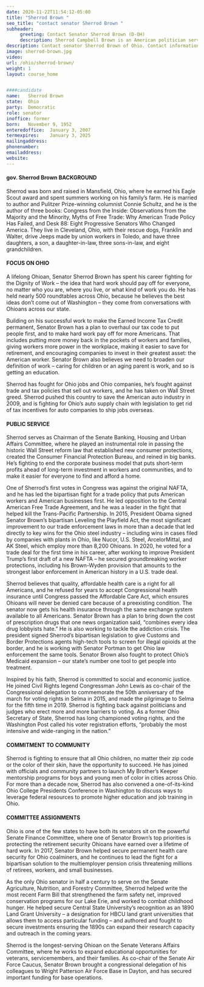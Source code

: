 ```yaml
---
date: 2020-11-22T11:54:12-05:00
title: "Sherrod Brown "
seo_title: "contact senator Sherrod Brown "
subheader:
     greeting: Contact Senator Sherrod Brown (D-OH)
     description: Sherrod Campbell Brown is an American politician serving as the senior United States Senator from Ohio, a seat to which he was first elected in 2006
description: Contact senator Sherrod Brown of Ohio. Contact information for Sherrod Brown includes  email address, phone number, and mailing address.
image: sherrod-brown.jpg
video: 
url: /ohio/sherrod-brown/
weight: 1
layout: course_home


####candidate
name:	Sherrod Brown
state:	Ohio
party:	Democratic
role: senator
inoffice: former
born:	November 9, 1952  
enteredoffice:	January 3, 2007
termexpires:	January 3, 2025
mailingaddress:
phonenumber:	
emailaddress:	
website:	
---
```


#### gov. Sherrod Brown BACKGROUND
Sherrod was born and raised in Mansfield, Ohio, where he earned his Eagle Scout award and spent summers working on his family’s farm. He is married to author and Pulitzer Prize-winning columnist Connie Schultz, and he is the author of three books: Congress from the Inside: Observations from the Majority and the Minority, Myths of Free Trade: Why American Trade Policy Has Failed, and Desk 88: Eight Progressive Senators Who Changed America. They live in Cleveland, Ohio, with their rescue dogs, Franklin and Walter, drive Jeeps made by union workers in Toledo, and have three daughters, a son, a daughter-in-law, three sons-in-law, and eight grandchildren.

#### FOCUS ON OHIO
A lifelong Ohioan, Senator Sherrod Brown has spent his career fighting for the Dignity of Work – the idea that hard work should pay off for everyone, no matter who you are, where you live, or what kind of work you do. He has held nearly 500 roundtables across Ohio, because he believes the best ideas don’t come out of Washington – they come from conversations with Ohioans across our state.

Building on his successful work to make the Earned Income Tax Credit permanent, Senator Brown has a plan to overhaul our tax code to put people first, and to make hard work pay off for more Americans. That includes putting more money back in the pockets of workers and families, giving workers more power in the workplace, making it easier to save for retirement, and encouraging companies to invest in their greatest asset: the American worker. Senator Brown also believes we need to broaden our definition of work – caring for children or an aging parent is work, and so is getting an education.

Sherrod has fought for Ohio jobs and Ohio companies, he’s fought against trade and tax policies that sell out workers, and he has taken on Wall Street greed. Sherrod pushed this country to save the American auto industry in 2009, and is fighting for Ohio’s auto supply chain with legislation to get rid of tax incentives for auto companies to ship jobs overseas.

#### PUBLIC SERVICE
Sherrod serves as Chairman of the Senate Banking, Housing and Urban Affairs Committee, where he played an instrumental role in passing the historic Wall Street reform law that established new consumer protections, created the Consumer Financial Protection Bureau, and reined in big banks. He’s fighting to end the corporate business model that puts short-term profits ahead of long-term investment in workers and communities, and to make it easier for everyone to find and afford a home.  

One of Sherrod’s first votes in Congress was against the original NAFTA, and he has led the bipartisan fight for a trade policy that puts American workers and American businesses first. He led opposition to the Central American Free Trade Agreement, and he was a leader in the fight that helped kill the Trans-Pacific Partnership. In 2015, President Obama signed Senator Brown’s bipartisan Leveling the Playfield Act, the most significant improvement to our trade enforcement laws in more than a decade that led directly to key wins for the Ohio steel industry – including wins in cases filed by companies with plants in Ohio, like Nucor, U.S. Steel, ArcelorMittal, and AK Steel, which employ more than 8,200 Ohioans. In 2020, he voted for a trade deal for the first time in his career, after working to improve President Trump’s first draft of a new NAFTA – he secured groundbreaking worker protections, including his Brown-Wyden provision that amounts to the strongest labor enforcement in American history in a U.S. trade deal.

Sherrod believes that quality, affordable health care is a right for all Americans, and he refused for years to accept Congressional health insurance until Congress passed the Affordable Care Act, which ensures Ohioans will never be denied care because of a preexisting condition. The senator now gets his health insurance through the same exchange system available to all Americans. Senator Brown has a plan to bring down the cost of prescription drugs that one news organization said, “combines every idea drug lobbyists hate.” He is also working to tackle the addiction crisis. The president signed Sherrod’s bipartisan legislation to give Customs and Border Protections agents high-tech tools to screen for illegal opioids at the border, and he is working with Senator Portman to get Ohio law enforcement the same tools. Senator Brown also fought to protect Ohio’s Medicaid expansion – our state’s number one tool to get people into treatment. 

Inspired by his faith, Sherrod is committed to social and economic justice. He joined Civil Rights legend Congressman John Lewis as co-chair of the Congressional delegation to commemorate the 50th anniversary of the march for voting rights in Selma in 2015, and made the pilgrimage to Selma for the fifth time in 2019. Sherrod is fighting back against politicians and judges who erect more and more barriers to voting. As a former Ohio Secretary of State, Sherrod has long championed voting rights, and the Washington Post called his voter registration efforts, “probably the most intensive and wide-ranging in the nation.”

#### COMMITMENT TO COMMUNITY
Sherrod is fighting to ensure that all Ohio children, no matter their zip code or the color of their skin, have the opportunity to succeed. He has joined with officials and community partners to launch My Brother’s Keeper mentorship programs for boys and young men of color in cities across Ohio. For more than a decade now, Sherrod has also convened a one-of-its-kind Ohio College Presidents Conference in Washington to discuss ways to leverage federal resources to promote higher education and job training in Ohio.

#### COMMITTEE ASSIGNMENTS
Ohio is one of the few states to have both its senators sit on the powerful Senate Finance Committee, where one of Senator Brown’s top priorities is protecting the retirement security Ohioans have earned over a lifetime of hard work. In 2017, Senator Brown helped secure permanent health care security for Ohio coalminers, and he continues to lead the fight for a bipartisan solution to the multiemployer pension crisis threatening millions of retirees, workers, and small businesses. 

As the only Ohio senator in half a century to serve on the Senate Agriculture, Nutrition, and Forestry Committee, Sherrod helped write the most recent Farm Bill that strengthened the farm safety net, improved conservation programs for our Lake Erie, and worked to combat childhood hunger. He helped secure Central State University’s recognition as an 1890 Land Grant University – a designation for HBCU land grant universities that allows them to access particular funding – and authored and fought to secure investments ensuring the 1890s can expand their research capacity and outreach in the coming years.

Sherrod is the longest-serving Ohioan on the Senate Veterans Affairs Committee, where he works to expand educational opportunities for veterans, servicemembers, and their families. As co-chair of the Senate Air Force Caucus, Senator Brown brought a congressional delegation of his colleagues to Wright Patterson Air Force Base in Dayton, and has secured important funding for base operations.